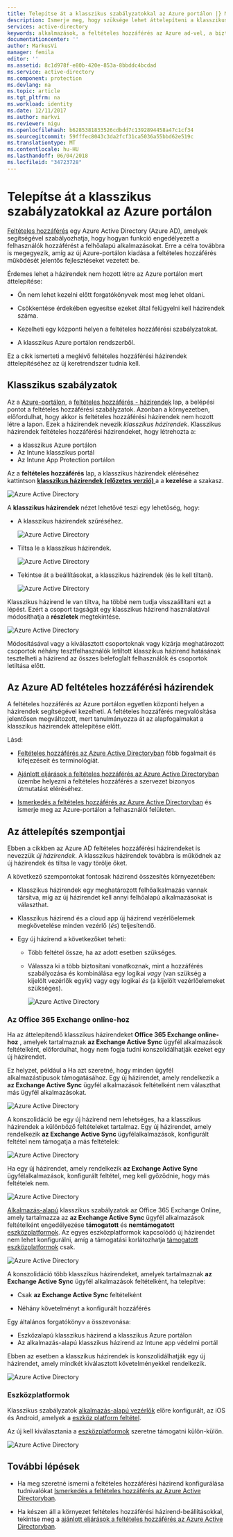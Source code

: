 ```yaml
---
title: Telepítse át a klasszikus szabályzatokkal az Azure portálon |} Microsoft Docs
description: Ismerje meg, hogy szüksége lehet áttelepíteni a klasszikus szabályzatokkal az Azure portálon.
services: active-directory
keywords: alkalmazások, a feltételes hozzáférés az Azure ad-vel, a biztonságos hozzáférés a vállalati erőforrásokhoz, a feltételes hozzáférési házirendekkel a feltételes hozzáférés
documentationcenter: ''
author: MarkusVi
manager: femila
editor: ''
ms.assetid: 8c1d978f-e80b-420e-853a-8bbddc4bcdad
ms.service: active-directory
ms.component: protection
ms.devlang: na
ms.topic: article
ms.tgt_pltfrm: na
ms.workload: identity
ms.date: 12/11/2017
ms.author: markvi
ms.reviewer: nigu
ms.openlocfilehash: b6285381833526cdbdd7c1392894458a47c1cf34
ms.sourcegitcommit: 59fffec8043c3da2fcf31ca5036a55bbd62e519c
ms.translationtype: MT
ms.contentlocale: hu-HU
ms.lasthandoff: 06/04/2018
ms.locfileid: "34723728"
---
```

# <a name="migrate-classic-policies-in-the-azure-portal"></a>Telepítse át a klasszikus szabályzatokkal az Azure portálon 


[Feltételes hozzáférés](active-directory-conditional-access-azure-portal.md) egy Azure Active Directory (Azure AD), amelyek segítségével szabályozhatja, hogy hogyan funkció engedélyezett a felhasználók hozzáférést a felhőalapú alkalmazásokat. Erre a célra továbbra is megegyezik, amíg az új Azure-portálon kiadása a feltételes hozzáférés működését jelentős fejlesztéseket vezetett be.

Érdemes lehet a házirendek nem hozott létre az Azure portálon mert áttelepítése:

- Ön nem lehet kezelni előtt forgatókönyvek most meg lehet oldani.

- Csökkentése érdekében egyesítse ezeket által felügyelni kell házirendek száma.   

- Kezelheti egy központi helyen a feltételes hozzáférési szabályzatokat.

- A klasszikus Azure portálon rendszerből.   

Ez a cikk ismerteti a meglévő feltételes hozzáférési házirendek áttelepítéséhez az új keretrendszer tudnia kell.
 
## <a name="classic-policies"></a>Klasszikus szabályzatok

Az a [Azure-portálon](https://portal.azure.com), a [feltételes hozzáférés - házirendek](https://portal.azure.com/#blade/Microsoft_AAD_IAM/ConditionalAccessBlade/Policies) lap, a belépési pontot a feltételes hozzáférési szabályzatok. Azonban a környezetben, előfordulhat, hogy akkor is feltételes hozzáférési házirendek nem hozott létre a lapon. Ezek a házirendek nevezik *klasszikus házirendek*. Klasszikus házirendek feltételes hozzáférési házirendeket, hogy létrehozta a:

- a klasszikus Azure portálon
- Az Intune klasszikus portál
- Az Intune App Protection portálon


Az a **feltételes hozzáférés** lap, a klasszikus házirendek eléréséhez kattintson [ **klasszikus házirendek (előzetes verzió)** ](https://portal.azure.com/#blade/Microsoft_AAD_IAM/ConditionalAccessBlade/ClassicPolicies) a a **kezelése** a szakasz. 


![Azure Active Directory](./media/active-directory-conditional-access-migration/71.png)


A **klasszikus házirendek** nézet lehetővé teszi egy lehetőség, hogy:

- A klasszikus házirendek szűréséhez.
 
    ![Azure Active Directory](./media/active-directory-conditional-access-migration/72.png)

- Tiltsa le a klasszikus házirendek.

    ![Azure Active Directory](./media/active-directory-conditional-access-migration/73.png)
   
- Tekintse át a beállításokat, a klasszikus házirendek (és le kell tiltani).

    ![Azure Active Directory](./media/active-directory-conditional-access-migration/74.png)


Klasszikus házirend le van tiltva, ha többé nem tudja visszaállítani ezt a lépést. Ezért a csoport tagságát egy klasszikus házirend használatával módosíthatja a **részletek** megtekintése. 

![Azure Active Directory](./media/active-directory-conditional-access-migration/75.png)

Módosításával vagy a kiválasztott csoportoknak vagy kizárja meghatározott csoportok néhány tesztfelhasználók letiltott klasszikus házirend hatásának tesztelheti a házirend az összes belefoglalt felhasználók és csoportok letiltása előtt. 



## <a name="azure-ad-conditional-access-policies"></a>Az Azure AD feltételes hozzáférési házirendek

A feltételes hozzáférés az Azure portálon egyetlen központi helyen a házirendek segítségével kezelheti. A feltételes hozzáférés megvalósítása jelentősen megváltozott, mert tanulmányozza át az alapfogalmakat a klasszikus házirendek áttelepítése előtt.

Lásd:

- [Feltételes hozzáférés az Azure Active Directoryban](active-directory-conditional-access-azure-portal.md) főbb fogalmait és kifejezéseit és terminológiát.

- [Ajánlott eljárások a feltételes hozzáférés az Azure Active Directoryban](active-directory-conditional-access-best-practices.md) üzembe helyezni a feltételes hozzáférés a szervezet bizonyos útmutatást eléréséhez.

- [Ismerkedés a feltételes hozzáférés az Azure Active Directoryban](active-directory-conditional-access-azure-portal-get-started.md) és ismerje meg az Azure-portálon a felhasználói felületen.


 
## <a name="migration-considerations"></a>Az áttelepítés szempontjai

Ebben a cikkben az Azure AD feltételes hozzáférési házirendeket is nevezzük *új házirendek*.
A klasszikus házirendek továbbra is működnek az új házirendek és tiltsa le vagy törölje őket. 

A következő szempontokat fontosak házirend összesítés környezetében:

- Klasszikus házirendek egy meghatározott felhőalkalmazás vannak társítva, míg az új házirendet kell annyi felhőalapú alkalmazásokat is választhat.

- Klasszikus házirend és a cloud app új házirend vezérlőelemek megkövetelése minden vezérlő (*és*) teljesítendő. 


- Egy új házirend a következőket teheti:
 
    - Több feltétel össze, ha az adott esetben szükséges. 

    - Válassza ki a több biztosítani vonatkoznak, mint a hozzáférés szabályozása és kombinálása egy logikai *vagy* (van szükség a kijelölt vezérlők egyik) vagy egy logikai *és* (a kijelölt vezérlőelemeket szükséges).

        ![Azure Active Directory](./media/active-directory-conditional-access-migration/25.png)




### <a name="office-365-exchange-online"></a>Az Office 365 Exchange online-hoz

Ha az áttelepítendő klasszikus házirendeket **Office 365 Exchange online-hoz** , amelyek tartalmaznak **az Exchange Active Sync** ügyfél alkalmazások feltételként, előfordulhat, hogy nem fogja tudni konszolidálhatják ezeket egy új házirendet. 

Ez helyzet, például a Ha azt szeretné, hogy minden ügyfél alkalmazástípusok támogatásához. Egy új házirendet, amely rendelkezik a **az Exchange Active Sync** ügyfél alkalmazások feltételként nem választhat más ügyfél alkalmazásokat.

![Azure Active Directory](./media/active-directory-conditional-access-migration/64.png)

A konszolidáció be egy új házirend nem lehetséges, ha a klasszikus házirendek a különböző feltételeket tartalmaz. Egy új házirendet, amely rendelkezik **az Exchange Active Sync** ügyfélalkalmazások, konfigurált feltétel nem támogatja a más feltételek:   

![Azure Active Directory](./media/active-directory-conditional-access-migration/08.png)

Ha egy új házirendet, amely rendelkezik **az Exchange Active Sync** ügyfélalkalmazások, konfigurált feltétel, meg kell győződnie, hogy más feltételek nem. 

![Azure Active Directory](./media/active-directory-conditional-access-migration/16.png)
 

[Alkalmazás-alapú](active-directory-conditional-access-technical-reference.md#approved-client-app-requirement) klasszikus szabályzatok az Office 365 Exchange Online, amely tartalmazza az **az Exchange Active Sync** ügyfél alkalmazások feltételként engedélyezése **támogatott** és **nemtámogatott** [eszközplatformok](active-directory-conditional-access-technical-reference.md#device-platform-condition). Az egyes eszközplatformok kapcsolódó új házirendet nem lehet konfigurálni, amíg a támogatási korlátozhatja [támogatott eszközplatformok](active-directory-conditional-access-technical-reference.md#device-platform-condition) csak. 

![Azure Active Directory](./media/active-directory-conditional-access-migration/65.png)

A konszolidáció több klasszikus házirendeket, amelyek tartalmaznak **az Exchange Active Sync** ügyfél alkalmazások feltételként, ha telepítve:

- Csak **az Exchange Active Sync** feltételként 

- Néhány követelményt a konfigurált hozzáférés

Egy általános forgatókönyv a összevonása:

- Eszközalapú klasszikus házirend a klasszikus Azure portálon 
- Az alkalmazás-alapú klasszikus házirend az Intune app védelmi portál 
 
Ebben az esetben a klasszikus házirendek is konszolidálhatják egy új házirendet, amely mindkét kiválasztott követelményekkel rendelkezik.

![Azure Active Directory](./media/active-directory-conditional-access-migration/62.png)



### <a name="device-platforms"></a>Eszközplatformok

Klasszikus szabályzatok [alkalmazás-alapú vezérlők](active-directory-conditional-access-technical-reference.md#approved-client-app-requirement) előre konfigurált, az iOS és Android, amelyek a [eszköz platform feltétel](active-directory-conditional-access-technical-reference.md#device-platform-condition). 

Az új kell kiválasztania a [eszközplatformok](active-directory-conditional-access-technical-reference.md#device-platform-condition) szeretne támogatni külön-külön.

![Azure Active Directory](./media/active-directory-conditional-access-migration/41.png)



 
 


## <a name="next-steps"></a>További lépések

- Ha meg szeretné ismerni a feltételes hozzáférési házirend konfigurálása tudnivalókat [Ismerkedés a feltételes hozzáférés az Azure Active Directoryban](active-directory-conditional-access-azure-portal-get-started.md).

- Ha készen áll a környezet feltételes hozzáférési házirend-beállításokkal, tekintse meg a [ajánlott eljárások a feltételes hozzáférés az Azure Active Directoryban](active-directory-conditional-access-best-practices.md). 
